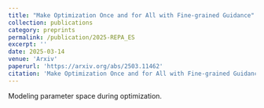 ```yaml
---
title: "Make Optimization Once and for All with Fine-grained Guidance"
collection: publications
category: preprints
permalink: /publication/2025-REPA_ES
excerpt: ''
date: 2025-03-14
venue: 'Arxiv'
paperurl: 'https://arxiv.org/abs/2503.11462'
citation: 'Make Optimization Once and for All with Fine-grained Guidance. Arxiv. M. Shi, R. Lin, X. Chen, Y. Zhou, Z. Ding, P. Li, T. Wang, K. Wang, Z. Wang, J. Zhang, T. Chen.'
---
```


Modeling parameter space during optimization.